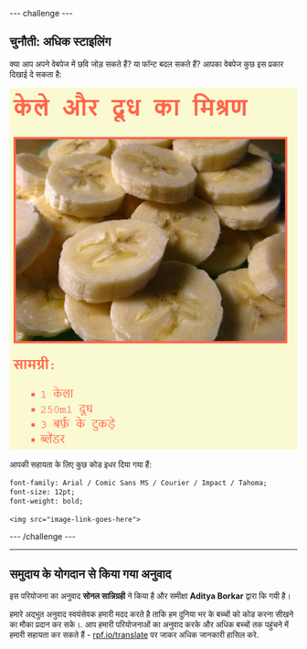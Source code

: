 --- challenge ---

## चुनौती: अधिक स्टाइलिंग

क्या आप अपने वेबपेज में छवि जोड़ सकते हैं? या फॉन्ट बदल सकते हैं? आपका वेबपेज कुछ इस प्रकार दिखाई दे सकता है:

![screenshot](images/recipe-final.png)

आपकी सहायता के लिए कुछ कोड इधर दिया गया हैं:

    font-family: Arial / Comic Sans MS / Courier / Impact / Tahoma;
    font-size: 12pt;
    font-weight: bold;
    
    <img src="image-link-goes-here">
    

--- /challenge ---

***

## समुदाय के योगदान से किया गया अनुवाद 

इस परियोजना का अनुवाद **सोनल सान्निग्रही** ने किया है और समीक्षा **Aditya Borkar** द्वारा कि गयी  है। 

हमारे अद्भुत अनुवाद स्वयंसेवक हमारी मदद करते है ताकि हम दुनिया भर के बच्चों को कोड करना सीखने का मौका प्रदान कर सके।. आप हमारी परियोजनाओं का अनुवाद करके और अधिक बच्चों तक पहुंचने में हमारी सहायता कर सकते हैं - [rpf.io/translate](https://rpf.io/translate) पर जाकर अधिक जानकारी हासिल करे.
